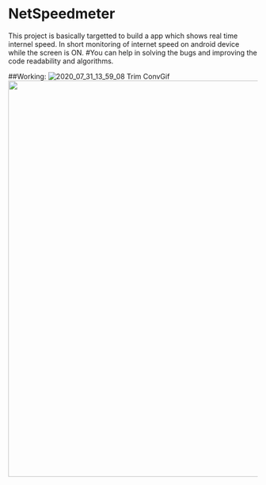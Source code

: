 # NetSpeedmeter
This project is basically targetted to build a app which shows real time internel speed. In short monitoring of internet speed on android device while the screen is ON.
#You can help in solving the bugs and improving the code readability and algorithms.


##Working:
![2020_07_31_13_59_08 Trim ConvGif](https://user-images.githubusercontent.com/65165548/89016725-d4329180-d336-11ea-9f1f-140d4c95ce3f.gif)
<img src="https://user-images.githubusercontent.com/65165548/89016725-d4329180-d336-11ea-9f1f-140d4c95ce3f.gif" height="800">
